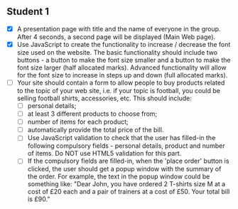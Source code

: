 ## Student 1
- [X] A presentation page with title and the name of everyone in the group. After 4 seconds, a second page will be displayed (Main Web page).
- [X] Use JavaScript to create the functionality to increase / decrease the font size used on the website. The basic functionality should include two buttons - a button to make the font size smaller and a button to make the font size larger (half allocated marks). Advanced functionality will allow for the font size to increase in steps up and down (full allocated marks).
- [ ] Your site should contain a form to allow people to buy products related to the topic of your web site, i.e. if your topic is football, you could be selling football shirts, accessories, etc. This should include:
    - [ ] personal details;
    - [ ] at least 3 different products to choose from;
    - [ ] number of items for each product;
    - [ ] automatically provide the total price of the bill.
    - [ ] Use JavaScript validation to check that the user has filled-in the following compulsory fields - personal details, product and number of items. Do NOT use HTML5 validation for this part.
    - [ ] If the compulsory fields are filled-in, when the 'place order' button is clicked, the user should get a popup window with the summary of the order. For example, the text in the popup window could be something like: "Dear John, you have ordered 2 T-shirts size M at a cost of £20 each and a pair of trainers at a cost of £50. Your total bill is £90."
